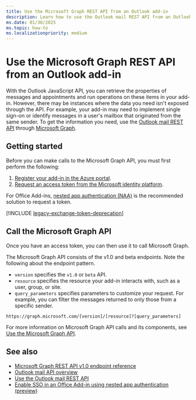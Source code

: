 ```yaml
---
title: Use the Microsoft Graph REST API from an Outlook add-in
description: Learn how to use the Outlook mail REST API from an Outlook add-in with Microsoft Graph.
ms.date: 01/30/2025
ms.topic: how-to
ms.localizationpriority: medium
---
```


# Use the Microsoft Graph REST API from an Outlook add-in

With the Outlook JavaScript API, you can retrieve the properties of messages and appointments and run operations on these items in your add-in. However, there may be instances where the data you need isn't exposed through the API. For example, your add-in may need to implement single sign-on or identify messages in a user's mailbox that originated from the same sender. To get the information you need, use the [Outlook mail REST API](/graph/api/resources/mail-api-overview) through [Microsoft Graph](/graph/overview).

## Getting started

Before you can make calls to the Microsoft Graph API, you must first perform the following:

1. [Register your add-in in the Azure portal](/graph/auth-register-app-v2).
1. [Request an access token from the Microsoft identity platform](/graph/auth-v2-user).

For Office Add-ins, [nested app authentication (NAA)](../develop/enable-nested-app-authentication-in-your-add-in.md) is the recommended solution to request a token.

[!INCLUDE [legacy-exchange-token-deprecation](../includes/legacy-exchange-token-deprecation.md)]

## Call the Microsoft Graph API

Once you have an access token, you can then use it to call Microsoft Graph.

The Microsoft Graph API consists of the v1.0 and beta endpoints. Note the following about the endpoint pattern.

- `version` specifies the `v1.0` or `beta` API.
- `resource` specifies the resource your add-in interacts with, such as a user, group, or site.
- `query_parameters` specifies parameters to customize your request. For example, you can filter the messages returned to only those from a specific sender.

```http
https://graph.microsoft.com/[version]/[resource]?[query_parameters]
```

For more information on Microsoft Graph API calls and its components, see [Use the Microsoft Graph API](/graph/use-the-api).

## See also

- [Microsoft Graph REST API v1.0 endpoint reference](/graph/api/overview)
- [Outlook mail API overview](/graph/outlook-mail-concept-overview)
- [Use the Outlook mail REST API](/graph/api/resources/mail-api-overview)
- [Enable SSO in an Office Add-in using nested app authentication (preview)](../develop/enable-nested-app-authentication-in-your-add-in.md)
